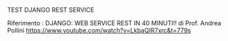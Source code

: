 TEST DJANGO REST SERVICE

Riferimento :
DJANGO: WEB SERVICE REST IN 40 MINUTI!! di Prof. Andrea Pollini
https://www.youtube.com/watch?v=LkbaQIR7xrc&t=779s  

